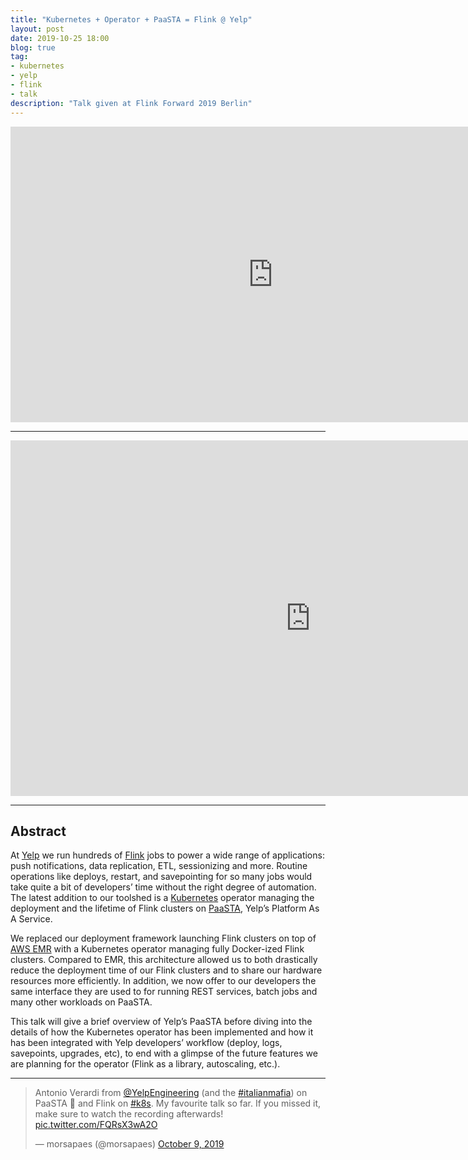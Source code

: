 ```yaml
---
title: "Kubernetes + Operator + PaaSTA = Flink @ Yelp"
layout: post
date: 2019-10-25 18:00
blog: true
tag:
- kubernetes
- yelp
- flink
- talk
description: "Talk given at Flink Forward 2019 Berlin"
---
```


<div align="center">
<iframe width="840" height="473" src="https://www.youtube.com/embed/hL5nNAMx8Bk" frameborder="0" allow="accelerometer; autoplay; encrypted-media; gyroscope; picture-in-picture" allowfullscreen></iframe>
</div>

---

<iframe src="https://docs.google.com/presentation/d/e/2PACX-1vRPNEAlvx0Iu6lk0fpWPV9FfxXUQTjrFPWEQ8G41A9ikIC5Vr-EH_fqMUh8p7ktxs4SGS-bz_rcV3Mh/embed?start=false&loop=false&delayms=60000" frameborder="0" width="960" height="569" allowfullscreen="true" mozallowfullscreen="true" webkitallowfullscreen="true"></iframe>

---

## Abstract ##

At [Yelp](https://www.yelp.com) we run hundreds of [Flink](https://flink.apache.org/) jobs to power a wide range of applications: push notifications, data replication, ETL, sessionizing and more. Routine operations like deploys, restart, and savepointing for so many jobs would take quite a bit of developers’ time without the right degree of automation. The latest addition to our toolshed is a [Kubernetes](https://kubernetes.io) operator managing the deployment and the lifetime of Flink clusters on [PaaSTA](https://github.com/Yelp/paasta), Yelp’s Platform As A Service.

We replaced our deployment framework launching Flink clusters on top of [AWS EMR](https://aws.amazon.com/emr/) with a Kubernetes operator managing fully Docker-ized Flink clusters. Compared to EMR, this architecture allowed us to both drastically reduce the deployment time of our Flink clusters and to share our hardware resources more efficiently. In addition, we now offer to our developers the same interface they are used to for running REST services, batch jobs and many other workloads on PaaSTA.

This talk will give a brief overview of Yelp’s PaaSTA before diving into the details of how the Kubernetes operator has been implemented and how it has been integrated with Yelp developers’ workflow (deploy, logs, savepoints, upgrades, etc), to end with a glimpse of the future features we are planning for the operator (Flink as a library, autoscaling, etc.).

---

<blockquote class="twitter-tweet" data-proofer-ignore><p lang="en" dir="ltr">Antonio Verardi from <a href="https://twitter.com/YelpEngineering?ref_src=twsrc%5Etfw">@YelpEngineering</a> (and the <a href="https://twitter.com/hashtag/italianmafia?src=hash&amp;ref_src=twsrc%5Etfw">#italianmafia</a>) on PaaSTA 🍝 and Flink on <a href="https://twitter.com/hashtag/k8s?src=hash&amp;ref_src=twsrc%5Etfw">#k8s</a>. My favourite talk so far. If you missed it, make sure to watch the recording afterwards! <a href="https://t.co/FQRsX3wA2O">pic.twitter.com/FQRsX3wA2O</a></p>&mdash; morsapaes (@morsapaes) <a href="https://twitter.com/morsapaes/status/1181906498366164993?ref_src=twsrc%5Etfw">October 9, 2019</a></blockquote> <script async src="https://platform.twitter.com/widgets.js" charset="utf-8"></script>

